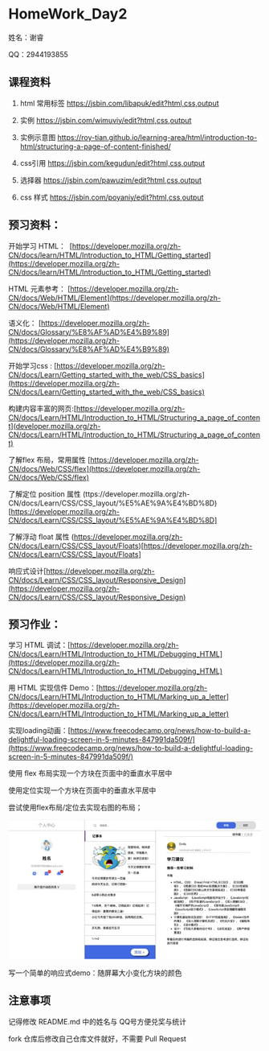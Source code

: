 # HomeWork_Day2

姓名：谢睿

QQ：2944193855

## 课程资料
1. html 常用标签
https://jsbin.com/libapuk/edit?html,css,output

2. 实例
https://jsbin.com/wimuviy/edit?html,css,output

3. 实例示意图
https://roy-tian.github.io/learning-area/html/introduction-to-html/structuring-a-page-of-content-finished/

4. css引用
https://jsbin.com/kegudun/edit?html,css,output

5. 选择器
https://jsbin.com/pawuzim/edit?html,css,output

6. css 样式
https://jsbin.com/poyaniy/edit?html,css,output

## 预习资料：
开始学习 HTML：  [https://developer.mozilla.org/zh-CN/docs/learn/HTML/Introduction_to_HTML/Getting_started](https://developer.mozilla.org/zh-CN/docs/learn/HTML/Introduction_to_HTML/Getting_started)

HTML 元素参考： [https://developer.mozilla.org/zh-CN/docs/Web/HTML/Element](https://developer.mozilla.org/zh-CN/docs/Web/HTML/Element)

语义化： [https://developer.mozilla.org/zh-CN/docs/Glossary/%E8%AF%AD%E4%B9%89](https://developer.mozilla.org/zh-CN/docs/Glossary/%E8%AF%AD%E4%B9%89)

开始学习css : [https://developer.mozilla.org/zh-CN/docs/Learn/Getting_started_with_the_web/CSS_basics](https://developer.mozilla.org/zh-CN/docs/Learn/Getting_started_with_the_web/CSS_basics)

构建内容丰富的网页:[https://developer.mozilla.org/zh-CN/docs/Learn/HTML/Introduction_to_HTML/Structuring_a_page_of_content](developer.mozilla.org/zh-CN/docs/Learn/HTML/Introduction_to_HTML/Structuring_a_page_of_content)

了解flex 布局，常用属性 [https://developer.mozilla.org/zh-CN/docs/Web/CSS/flex](https://developer.mozilla.org/zh-CN/docs/Web/CSS/flex)

了解定位 position 属性 (ttps://developer.mozilla.org/zh-CN/docs/Learn/CSS/CSS_layout/%E5%AE%9A%E4%BD%8D)[https://developer.mozilla.org/zh-CN/docs/Learn/CSS/CSS_layout/%E5%AE%9A%E4%BD%8D]

了解浮动 float 属性 (https://developer.mozilla.org/zh-CN/docs/Learn/CSS/CSS_layout/Floats)[https://developer.mozilla.org/zh-CN/docs/Learn/CSS/CSS_layout/Floats]

响应式设计[https://developer.mozilla.org/zh-CN/docs/Learn/CSS/CSS_layout/Responsive_Design](https://developer.mozilla.org/zh-CN/docs/Learn/CSS/CSS_layout/Responsive_Design)

## 预习作业：

学习 HTML 调试：[https://developer.mozilla.org/zh-CN/docs/Learn/HTML/Introduction_to_HTML/Debugging_HTML](https://developer.mozilla.org/zh-CN/docs/Learn/HTML/Introduction_to_HTML/Debugging_HTML)

用 HTML 实现信件 Demo：[https://developer.mozilla.org/zh-CN/docs/Learn/HTML/Introduction_to_HTML/Marking_up_a_letter](https://developer.mozilla.org/zh-CN/docs/Learn/HTML/Introduction_to_HTML/Marking_up_a_letter)

实现loading动画：[https://www.freecodecamp.org/news/how-to-build-a-delightful-loading-screen-in-5-minutes-847991da509f/](https://www.freecodecamp.org/news/how-to-build-a-delightful-loading-screen-in-5-minutes-847991da509f/)

使用 flex 布局实现一个方块在页面中的垂直水平居中

使用定位实现一个方块在页面中的垂直水平居中

尝试使用flex布局/定位去实现右图的布局；

![微信图片_20210703193119.jpg](./微信图片_20210703193119.jpg)

写一个简单的响应式demo：随屏幕大小变化方块的颜色
 

## 注意事项
记得修改 README.md 中的姓名与 QQ号方便兑奖与统计

fork 仓库后修改自己仓库文件就好，不需要 Pull Request
